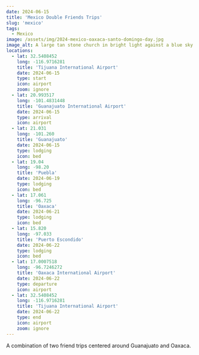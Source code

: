 ```yaml
---
date: 2024-06-15
title: 'Mexico Double Friends Trips'
slug: 'mexico'
tags:
  - Mexico
image: /assets/img/2024-mexico-oaxaca-santo-domingo-day.jpg
image_alt: A large tan stone church in bright light against a blue sky with white clouds.
locations: 
  - lat: 32.5408452
    long: -116.9716281
    title: 'Tijuana International Airport'
    date: 2024-06-15
    type: start
    icon: airport
    zoom: ignore
  - lat: 20.993517
    long: -101.4831448
    title: 'Guanajuato International Airport'
    date: 2024-06-15
    type: arrival
    icon: airport
  - lat: 21.031
    long: -101.260
    title: 'Guanajuato'
    date: 2024-06-15
    type: lodging
    icon: bed
  - lat: 19.04
    long: -98.20
    title: 'Puebla'
    date: 2024-06-19
    type: lodging
    icon: bed
  - lat: 17.061
    long: -96.725
    title: 'Oaxaca'
    date: 2024-06-21
    type: lodging
    icon: bed
  - lat: 15.820
    long: -97.033
    title: 'Puerto Escondido'
    date: 2024-06-22
    type: lodging
    icon: bed
  - lat: 17.0007518
    long: -96.7246272
    title: 'Oaxaca International Airport'
    date: 2024-06-22
    type: departure
    icon: airport
  - lat: 32.5408452
    long: -116.9716281
    title: 'Tijuana International Airport'
    date: 2024-06-22
    type: end
    icon: airport
    zoom: ignore
---
```


A combination of two friend trips centered around Guanajuato and Oaxaca.
